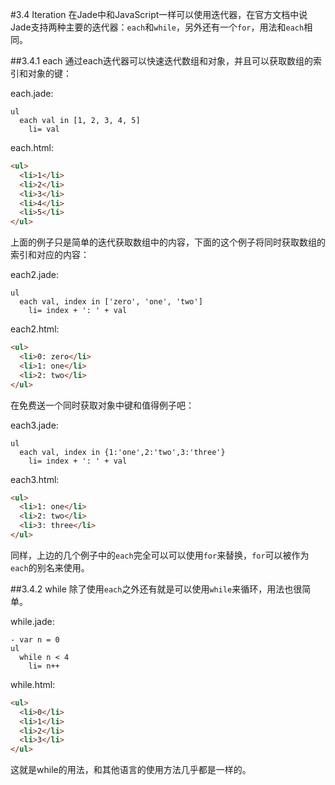 #3.4 Iteration
在Jade中和JavaScript一样可以使用迭代器，在官方文档中说Jade支持两种主要的迭代器：`each`和`while`，另外还有一个`for`，用法和`each`相同。

##3.4.1 each
通过each迭代器可以快速迭代数组和对象，并且可以获取数组的索引和对象的键：

each.jade:
```jade
ul
  each val in [1, 2, 3, 4, 5]
    li= val
```
each.html:
```html
<ul>
  <li>1</li>
  <li>2</li>
  <li>3</li>
  <li>4</li>
  <li>5</li>
</ul>
```
上面的例子只是简单的迭代获取数组中的内容，下面的这个例子将同时获取数组的索引和对应的内容：

each2.jade:
```jade
ul
  each val, index in ['zero', 'one', 'two']
    li= index + ': ' + val
```
each2.html:
```html
<ul>
  <li>0: zero</li>
  <li>1: one</li>
  <li>2: two</li>
</ul>
```
在免费送一个同时获取对象中键和值得例子吧：

each3.jade:
```jade
ul
  each val, index in {1:'one',2:'two',3:'three'}
    li= index + ': ' + val
```
each3.html:
```html
<ul>
  <li>1: one</li>
  <li>2: two</li>
  <li>3: three</li>
</ul>
```
同样，上边的几个例子中的`each`完全可以可以使用`for`来替换，`for`可以被作为`each`的别名来使用。

##3.4.2 while
除了使用`each`之外还有就是可以使用`while`来循环，用法也很简单。

while.jade:
```jade
- var n = 0
ul
  while n < 4
    li= n++
```
while.html:
```html
<ul>
  <li>0</li>
  <li>1</li>
  <li>2</li>
  <li>3</li>
</ul>
```
这就是while的用法，和其他语言的使用方法几乎都是一样的。